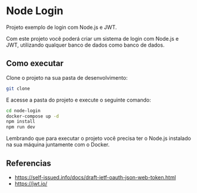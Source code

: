# Node Login

Projeto exemplo de login com Node.js e JWT.

Com este projeto você poderá criar um sistema de login com Node.js e JWT, utilizando qualquer banco de dados como banco de dados.

## Como executar

Clone  o projeto na sua pasta de desenvolvimento:

```sh
git clone 
```

E acesse a pasta do projeto e execute o seguinte comando:

```sh
cd node-login
docker-compose up -d
npm install
npm run dev
```

Lembrando que para executar o projeto você precisa ter o Node.js instalado na sua máquina juntamente com o Docker.


## Referencias

- https://self-issued.info/docs/draft-ietf-oauth-json-web-token.html
- https://jwt.io/